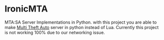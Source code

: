 # IronicMTA
  MTA:SA Server Implementations in Python.
  with this project you are able to make [Multi Theft Auto](https://www.multitheftauto.com/) server in python instead of Lua. Currently this project is not working 100% due to our networking issue.
